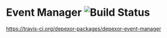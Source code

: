 # Event Manager ![Build Status](https://api.travis-ci.org/depexor-packages/depexor-event-manager.svg?branch=master)
https://travis-ci.org/depexor-packages/depexor-event-manager

